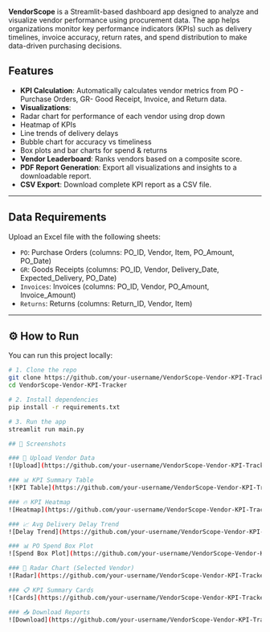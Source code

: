 **VendorScope** is a Streamlit-based dashboard app designed to analyze and visualize vendor performance using procurement data. The app helps organizations monitor key performance indicators (KPIs) such as delivery timelines, invoice accuracy, return rates, and spend distribution to make data-driven purchasing decisions.


## Features

-  **KPI Calculation**: Automatically calculates vendor metrics from PO - Purchase Orders, GR- Good Receipt, Invoice, and Return data.
-  **Visualizations**:
  - Radar chart for performance of each vendor using drop down
  - Heatmap of KPIs
  - Line trends of delivery delays
  - Bubble chart for accuracy vs timeliness
  - Box plots and bar charts for spend & returns
-  **Vendor Leaderboard**: Ranks vendors based on a composite score.
-  **PDF Report Generation**: Export all visualizations and insights to a downloadable report.
-  **CSV Export**: Download complete KPI report as a CSV file.

---

##  Data Requirements

Upload an Excel file with the following sheets:

- `PO`: Purchase Orders (columns: PO_ID, Vendor, Item, PO_Amount, PO_Date)
- `GR`: Goods Receipts (columns: PO_ID, Vendor, Delivery_Date, Expected_Delivery, PO_Date)
- `Invoices`: Invoices (columns: PO_ID, Vendor, PO_Amount, Invoice_Amount)
- `Returns`: Returns (columns: Return_ID, Vendor, Item)

---

## ⚙️ How to Run

You can run this project locally:

```bash
# 1. Clone the repo
git clone https://github.com/your-username/VendorScope-Vendor-KPI-Tracker.git
cd VendorScope-Vendor-KPI-Tracker

# 2. Install dependencies
pip install -r requirements.txt

# 3. Run the app
streamlit run main.py

## 📸 Screenshots

### 🧾 Upload Vendor Data
![Upload](https://github.com/your-username/VendorScope-Vendor-KPI-Tracker/blob/main/images/import.png?raw=true)

### 📊 KPI Summary Table
![KPI Table](https://github.com/your-username/VendorScope-Vendor-KPI-Tracker/blob/main/images/kpi%20summary%20table.png?raw=true)

### 🔥 KPI Heatmap
![Heatmap](https://github.com/your-username/VendorScope-Vendor-KPI-Tracker/blob/main/images/kpi%20heatmap.png?raw=true)

### 📈 Avg Delivery Delay Trend
![Delay Trend](https://github.com/your-username/VendorScope-Vendor-KPI-Tracker/blob/main/images/average%20delivery%20delay.png?raw=true)

### 📊 PO Spend Box Plot
![Spend Box Plot](https://github.com/your-username/VendorScope-Vendor-KPI-Tracker/blob/main/images/PO%20SPEND%20-%20box%20and%20whisker.png?raw=true)

### 🧭 Radar Chart (Selected Vendor)
![Radar](https://github.com/your-username/VendorScope-Vendor-KPI-Tracker/blob/main/images/radar%20chart.png?raw=true)

### 📋 KPI Summary Cards
![Cards](https://github.com/your-username/VendorScope-Vendor-KPI-Tracker/blob/main/images/kpi%20cards.png?raw=true)

### 📥 Download Reports
![Download](https://github.com/your-username/VendorScope-Vendor-KPI-Tracker/blob/main/images/download%20report.png?raw=true)
